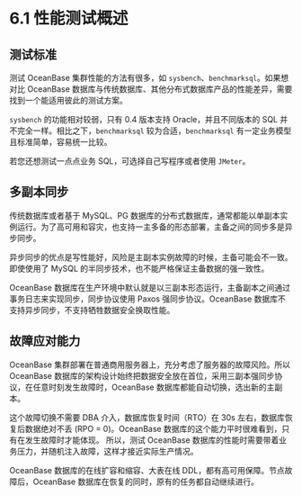 6.1 性能测试概述 
===============================



测试标准 
-------------------------

测试 OceanBase 集群性能的方法有很多，如 `sysbench`、`benchmarksql`。如果想对比 OceanBase 数据库与传统数据库、其他分布式数据库产品的性能差异，需要找到一个能适用彼此的测试方案。

`sysbench` 的功能相对较弱，只有 0.4 版本支持 Oracle，并且不同版本的 SQL 并不完全一样。相比之下，`benchmarksql` 较为合适，`benchmarksql` 有一定业务模型且标准简单，容易统一比较。

若您还想测试一点点业务 SQL，可选择自己写程序或者使用 `JMeter`。

多副本同步 
--------------------------

传统数据库或者基于 MySQL、PG 数据库的分布式数据库，通常都能以单副本实例运行。为了高可用和容灾，也支持一主多备的形态部署，主备之间的同步多是异步同步。

异步同步的优点是写性能好，风险是主副本实例故障的时候，主备可能会不一致。即使使用了 MySQL 的半同步技术，也不能严格保证主备数据的强一致性。

OceanBase 数据库在生产环境中默认就是以三副本形态运行，主备副本之间通过事务日志来实现同步，同步协议使用 Paxos 强同步协议。OceanBase 数据库不支持异步同步，不支持牺牲数据安全换取性能。

故障应对能力 
---------------------------

OceanBase 集群部署在普通商用服务器上，充分考虑了服务器的故障风险。所以 OceanBase 数据库的架构设计始终把数据安全放在首位，采用三副本强同步协议，在任意时刻发生故障时，OceanBase 数据库都能自动切换，选出新的主副本。

这个故障切换不需要 DBA 介入，数据库恢复时间（RTO）在 30s 左右，数据库恢复后数据绝对不丢 (RPO = 0)。OceanBase 数据库的这个能力平时很难看到，只有在发生故障时才能体现。 所以，测试 OceanBase 数据库的性能时需要带着业务压力，并随机注入故障，这样才接近实际生产情况。

OceanBase 数据库的在线扩容和缩容、大表在线 DDL，都有高可用保障。节点故障后，OceanBase 数据库在恢复的同时，原有的任务都自动继续进行。
